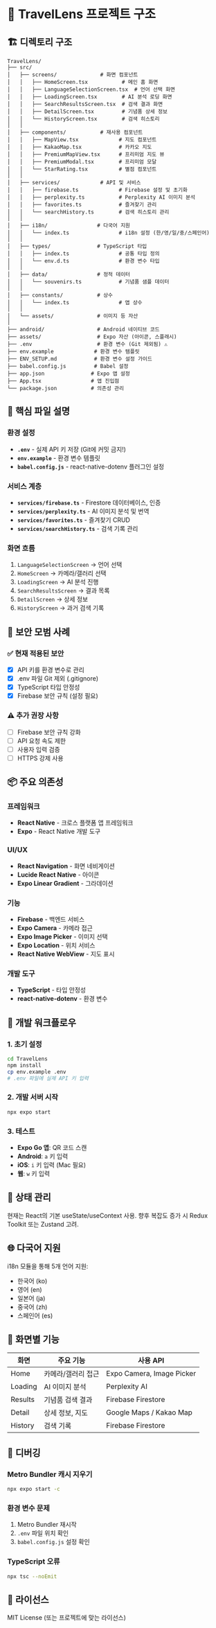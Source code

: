 # 📁 TravelLens 프로젝트 구조

## 🏗️ 디렉토리 구조

```
TravelLens/
├── src/
│   ├── screens/              # 화면 컴포넌트
│   │   ├── HomeScreen.tsx           # 메인 홈 화면
│   │   ├── LanguageSelectionScreen.tsx  # 언어 선택 화면
│   │   ├── LoadingScreen.tsx        # AI 분석 로딩 화면
│   │   ├── SearchResultsScreen.tsx  # 검색 결과 화면
│   │   ├── DetailScreen.tsx         # 기념품 상세 정보
│   │   └── HistoryScreen.tsx        # 검색 히스토리
│   │
│   ├── components/           # 재사용 컴포넌트
│   │   ├── MapView.tsx             # 지도 컴포넌트
│   │   ├── KakaoMap.tsx            # 카카오 지도
│   │   ├── PremiumMapView.tsx      # 프리미엄 지도 뷰
│   │   ├── PremiumModal.tsx        # 프리미엄 모달
│   │   └── StarRating.tsx          # 별점 컴포넌트
│   │
│   ├── services/             # API 및 서비스
│   │   ├── firebase.ts             # Firebase 설정 및 초기화
│   │   ├── perplexity.ts           # Perplexity AI 이미지 분석
│   │   ├── favorites.ts            # 즐겨찾기 관리
│   │   └── searchHistory.ts        # 검색 히스토리 관리
│   │
│   ├── i18n/                # 다국어 지원
│   │   └── index.ts                # i18n 설정 (한/영/일/중/스페인어)
│   │
│   ├── types/               # TypeScript 타입
│   │   ├── index.ts                # 공통 타입 정의
│   │   └── env.d.ts                # 환경 변수 타입
│   │
│   ├── data/                # 정적 데이터
│   │   └── souvenirs.ts            # 기념품 샘플 데이터
│   │
│   ├── constants/           # 상수
│   │   └── index.ts                # 앱 상수
│   │
│   └── assets/              # 이미지 등 자산
│
├── android/                 # Android 네이티브 코드
├── assets/                  # Expo 자산 (아이콘, 스플래시)
├── .env                     # 환경 변수 (Git 제외됨) ⚠️
├── env.example             # 환경 변수 템플릿
├── ENV_SETUP.md            # 환경 변수 설정 가이드
├── babel.config.js         # Babel 설정
├── app.json               # Expo 앱 설정
├── App.tsx                # 앱 진입점
└── package.json           # 의존성 관리
```

## 🔑 핵심 파일 설명

### 환경 설정
- **`.env`** - 실제 API 키 저장 (Git에 커밋 금지!)
- **`env.example`** - 환경 변수 템플릿
- **`babel.config.js`** - react-native-dotenv 플러그인 설정

### 서비스 계층
- **`services/firebase.ts`** - Firestore 데이터베이스, 인증
- **`services/perplexity.ts`** - AI 이미지 분석 및 번역
- **`services/favorites.ts`** - 즐겨찾기 CRUD
- **`services/searchHistory.ts`** - 검색 기록 관리

### 화면 흐름
1. `LanguageSelectionScreen` → 언어 선택
2. `HomeScreen` → 카메라/갤러리 선택
3. `LoadingScreen` → AI 분석 진행
4. `SearchResultsScreen` → 결과 목록
5. `DetailScreen` → 상세 정보
6. `HistoryScreen` → 과거 검색 기록

## 🔐 보안 모범 사례

### ✅ 현재 적용된 보안
- [x] API 키를 환경 변수로 관리
- [x] .env 파일 Git 제외 (.gitignore)
- [x] TypeScript 타입 안정성
- [x] Firebase 보안 규칙 (설정 필요)

### ⚠️ 추가 권장 사항
- [ ] Firebase 보안 규칙 강화
- [ ] API 요청 속도 제한
- [ ] 사용자 입력 검증
- [ ] HTTPS 강제 사용

## 📦 주요 의존성

### 프레임워크
- **React Native** - 크로스 플랫폼 앱 프레임워크
- **Expo** - React Native 개발 도구

### UI/UX
- **React Navigation** - 화면 네비게이션
- **Lucide React Native** - 아이콘
- **Expo Linear Gradient** - 그라데이션

### 기능
- **Firebase** - 백엔드 서비스
- **Expo Camera** - 카메라 접근
- **Expo Image Picker** - 이미지 선택
- **Expo Location** - 위치 서비스
- **React Native WebView** - 지도 표시

### 개발 도구
- **TypeScript** - 타입 안정성
- **react-native-dotenv** - 환경 변수

## 🚀 개발 워크플로우

### 1. 초기 설정
```bash
cd TravelLens
npm install
cp env.example .env
# .env 파일에 실제 API 키 입력
```

### 2. 개발 서버 시작
```bash
npx expo start
```

### 3. 테스트
- **Expo Go 앱**: QR 코드 스캔
- **Android**: `a` 키 입력
- **iOS**: `i` 키 입력 (Mac 필요)
- **웹**: `w` 키 입력

## 🔄 상태 관리

현재는 React의 기본 useState/useContext 사용.
향후 복잡도 증가 시 Redux Toolkit 또는 Zustand 고려.

## 🌐 다국어 지원

i18n 모듈을 통해 5개 언어 지원:
- 한국어 (ko)
- 영어 (en)
- 일본어 (ja)
- 중국어 (zh)
- 스페인어 (es)

## 📱 화면별 기능

| 화면 | 주요 기능 | 사용 API |
|------|----------|----------|
| Home | 카메라/갤러리 접근 | Expo Camera, Image Picker |
| Loading | AI 이미지 분석 | Perplexity AI |
| Results | 기념품 검색 결과 | Firebase Firestore |
| Detail | 상세 정보, 지도 | Google Maps / Kakao Map |
| History | 검색 기록 | Firebase Firestore |

## 🐛 디버깅

### Metro Bundler 캐시 지우기
```bash
npx expo start -c
```

### 환경 변수 문제
1. Metro Bundler 재시작
2. `.env` 파일 위치 확인
3. `babel.config.js` 설정 확인

### TypeScript 오류
```bash
npx tsc --noEmit
```

## 📄 라이선스

MIT License (또는 프로젝트에 맞는 라이선스)


